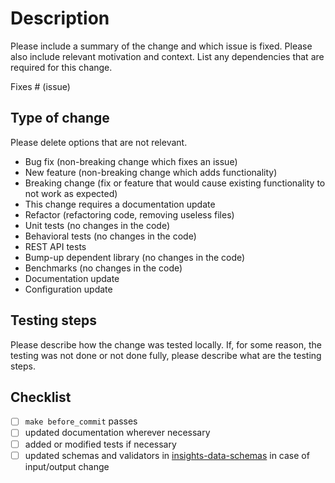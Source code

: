 # Description

Please include a summary of the change and which issue is fixed. Please also include relevant motivation and context. List any dependencies that are required for this change.

Fixes # (issue)

## Type of change

Please delete options that are not relevant.

- Bug fix (non-breaking change which fixes an issue)
- New feature (non-breaking change which adds functionality)
- Breaking change (fix or feature that would cause existing functionality to not work as expected)
- This change requires a documentation update
- Refactor (refactoring code, removing useless files)
- Unit tests (no changes in the code)
- Behavioral tests (no changes in the code)
- REST API tests
- Bump-up dependent library (no changes in the code)
- Benchmarks (no changes in the code)
- Documentation update
- Configuration update

## Testing steps

Please describe how the change was tested locally. If, for some reason, the testing was not done or not done fully, please describe what are the testing steps.

## Checklist
* [ ] `make before_commit` passes
* [ ] updated documentation wherever necessary
* [ ] added or modified tests if necessary
* [ ] updated schemas and validators in [insights-data-schemas](https://github.com/RedHatInsights/insights-data-schemas) in case of input/output change
